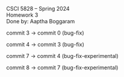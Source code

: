 CSCI 5828 – Spring 2024 <br>
Homework 3 <br>
Done by: Aaptha Boggaram <br>

commit 3 -> commit 0 (bug-fix) <br>

commit 4 -> commit 3 (bug-fix) <br>

commit 7 -> commit 4 (bug-fix-experimental) <br>

commit 8 -> commit 7 (bug-fix-experimental) <br>


